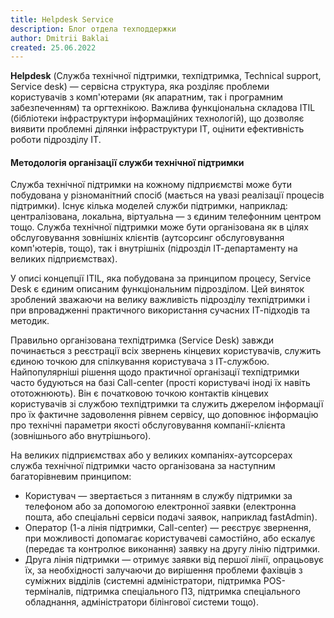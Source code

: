 ```yaml
---
title: Helpdesk Service
description: Блог отдела техподдержки
author: Dmitrii Baklai
created: 25.06.2022
---
```


**Helpdesk** (Служба технічної підтримки, техпідтримка, Technical support, Service desk) — сервісна структура, яка розділяє проблеми користувачів з комп'ютерами (як апаратним, так і програмним забезпеченням) та оргтехнікою. Важлива функціональна складова ITIL (бібліотеки інфраструктури інформаційних технологій), що дозволяє виявити проблемні ділянки інфраструктури ІТ, оцінити ефективність роботи підрозділу ІТ.

#### Методологія організації служби технічної підтримки

Служба технічної підтримки на кожному підприємстві може бути побудована у різноманітний спосіб (мається на увазі реалізації процесів підтримки). Існує кілька моделей служби підтримки, наприклад: централізована, локальна, віртуальна — з єдиним телефонним центром тощо. Служба технічної підтримки може бути організована як в цілях обслуговування зовнішніх клієнтів (аутсорсинг обслуговування комп'ютерів, тощо), так і внутрішніх (підрозділ ІТ-департаменту на великих підприємствах).

У описі концепції ITIL, яка побудована за принципом процесу, Service Desk є єдиним описаним функціональним підрозділом. Цей виняток зроблений зважаючи на велику важливість підрозділу техпідтримки і при впровадженні практичного використання сучасних ІТ-підходів та методик.

Правильно організована техпідтримка (Service Desk) завжди починається з реєстрації всіх звернень кінцевих користувачів, служить єдиною точкою для спілкування користувача з ІТ-службою. Найпопулярніші рішення щодо практичної організації техпідтримки часто будуються на базі Call-center (прості користувачі іноді їх навіть ототожнюють). Він є початковою точкою контактів кінцевих користувачів зі службою техпідтримки та служить джерелом інформації про їх фактичне задоволення рівнем сервісу, що доповнює інформацію про технічні параметри якості обслуговування компанії-клієнта (зовнішнього або внутрішнього).

На великих підприємствах або у великих компаніях-аутсорсерах служба технічної підтримки часто організована за наступним багаторівневим принципом:

- Користувач — звертається з питанням в службу підтримки за телефоном або за допомогою електронної заявки (електронна пошта, або спеціальні сервіси подачі заявок, наприклад fastAdmin).
- Оператор (1-а лінія підтримки, Call-center) — реєструє звернення, при можливості допомагає користувачеві самостійно, або ескалує (передає та контролює виконання) заявку на другу лінію підтримки.
- Друга лінія підтримки — отримує заявки від першої лінії, опрацьовує їх, за необхідності залучаючи до вирішення проблеми фахівців з суміжних відділів (системні адміністратори, підтримка POS-терміналів, підтримка спеціального ПЗ, підтримка спеціального обладнання, адміністратори білінгової системи тощо).

